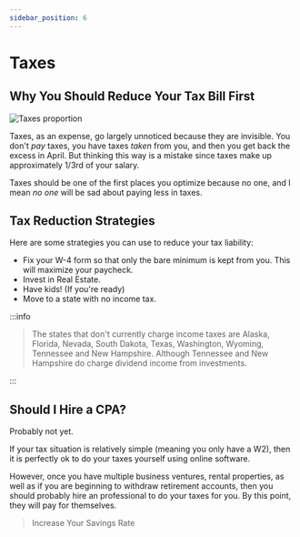 ```yaml
---
sidebar_position: 6
---
```


# Taxes

## Why You Should Reduce Your Tax Bill First

![Taxes proportion](/img/taxes-dark.svg)

Taxes, as an expense, go largely unnoticed because they are invisible. You don't *pay* taxes, you have taxes *taken* from you, and then you get back the excess in April. But thinking this way is a mistake since taxes make up approximately 1/3rd of your salary.

Taxes should be one of the first places you optimize because no one, and I mean *no one* will be sad about paying less in taxes.

## Tax Reduction Strategies

Here are some strategies you can use to reduce your tax liability:
- Fix your W-4 form so that only the bare minimum is kept from you. This will maximize your paycheck.
- Invest in Real Estate. 
- Have kids! (If you're ready)
- Move to a state with no income tax.

:::info

>The states that don't currently charge income taxes are Alaska, Florida, Nevada, South Dakota, Texas, Washington, Wyoming, Tennessee and New Hampshire. Although Tennessee and New Hampshire do charge dividend income from investments.

:::

## Should I Hire a CPA?

Probably not yet.

If your tax situation is relatively simple (meaning you only have a W2), then it is perfectly ok to do your taxes yourself using online software. 

However, once you have multiple business ventures, rental properties, as well as if you are beginning to withdraw retirement accounts, then you should probably hire an professional to do your taxes for you. By this point, they will pay for themselves.

>Increase Your Savings Rate